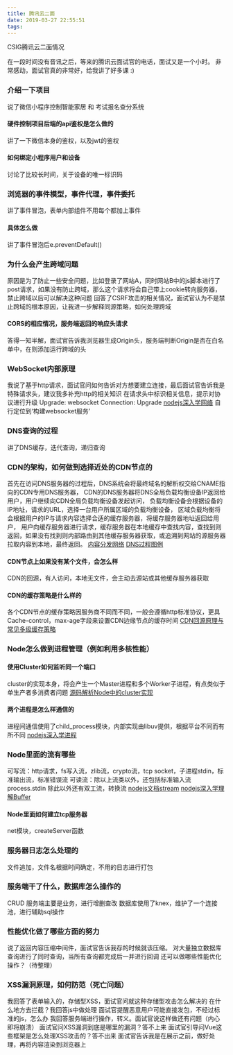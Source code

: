 ```yaml
---
title: 腾讯云二面
date: 2019-03-27 22:55:51
tags:
---
```


CSIG腾讯云二面情况

在一段时间没有音讯之后，等来的腾讯云面试官的电话，面试又是一个小时。
非常感动，面试官真的非常好，给我讲了好多课 :)
<!-- more -->

### 介绍一下项目
说了微信小程序控制智能家居 和 考试报名查分系统
#### 硬件控制项目后端的api鉴权是怎么做的
讲了一下微信本身的鉴权，以及jwt的鉴权
#### 如何绑定小程序用户和设备
讨论了比较长时间，关于设备的唯一标识码


### 浏览器的事件模型，事件代理，事件委托
讲了事件冒泡，表单内部组件不用每个都加上事件
#### 具体怎么做
讲了事件冒泡后e.preventDefault()

### 为什么会产生跨域问题
原因是为了防止一些安全问题，比如登录了网站A，同时网站B中的js脚本进行了post请求，如果没有防止跨域，那么这个请求将会自己带上cookie转向服务器，禁止跨域以后可以解决这种问题
回答了CSRF攻击的相关情况，面试官认为不是禁止跨域的根本原因，让我进一步解释同源策略，如何处理跨域
#### CORS的相应情况，服务端返回的响应头请求
答得一知半解，面试官告诉我浏览器生成Origin头，服务端判断Origin是否在白名单中，在则添加运行跨域的头


### WebSocket内部原理
我说了基于http请求，面试官问如何告诉对方想要建立连接，最后面试官告诉我是特殊请求头，建议我多补充http的相关知识
在请求头中标识相关信息，提示对协议进行升级
Upgrade: websocket
Connection: Upgrade
[nodejs深入学网络](https://www.jianshu.com/p/0c77d59ec2d0) 自行定位到‘构建websocket服务’


### DNS查询的过程
讲了DNS缓存，迭代查询，递归查询

### CDN的架构，如何做到选择近处的CDN节点的
首先在访问DNS服务器的过程后，DNS系统会将最终域名的解析权交给CNAME指向的CDN专用DNS服务器，
CDN的DNS服务器将DNS全局负载均衡设备IP返回给用户，用户继续向CDN全局负载均衡设备发起访问，
负载均衡设备会根据设备的IP地址，请求的URL，选择一台用户所属区域的负载均衡设备，
区域负载均衡将会根据用户的IP与请求内容选择合适的缓存服务器，将缓存服务器地址返回给用户，
用户向缓存服务器进行请求，缓存服务器在本地缓存中查找内容，查找到则返回，如果没有找到则内部路由到其他缓存服务器获取，或追溯到网站的源服务器拉取内容到本地，最终返回。
[内容分发网络](https://baike.baidu.com/item/%E5%86%85%E5%AE%B9%E5%88%86%E5%8F%91%E7%BD%91%E7%BB%9C/4034265)
[DNS过程图例]()

#### CDN节点上如果没有某个文件，会怎么样
CDN的回源，有人访问，本地无文件，会主动去源站或其他缓存服务器获取
#### CDN的缓存策略是什么样的
各个CDN节点的缓存策略因服务商不同而不同，一般会遵循http标准协议，更具Cache-control，max-age字段来设置CDN边缘节点的缓存时间
[CDN回源原理与常见多级缓存策略](https://www.jianshu.com/p/e7751ecb6f21)


### Node怎么做到进程管理（例如利用多核性能）
#### 使用Cluster如何监听同一个端口
cluster的实现本身，将会产生一个Master进程和多个Worker子进程，有点类似于单生产者多消费者问题
[源码解析Node中的cluster实现](https://cnodejs.org/topic/56e84480833b7c8a0492e20c)
#### 两个进程是怎么样通信的
进程间通信使用了child_process模块，内部实现由libuv提供，根据平台不同而有所不同
[nodejs深入学进程](https://www.jianshu.com/p/335a9e101c3f)


### Node里面的流有哪些
可写流：http请求，fs写入流，zlib流，crypto流，tcp socket，子进程stdin，标准输出流，标准错误流
可读流：除以上流类以外，还包括标准输入流process.stdin
除此以外还有双工流，转换流
[nodejs文档stream](http://nodejs.cn/api/stream.html)
[nodejs深入学理解Buffer](https://www.jianshu.com/p/e3f14cdf78f1)

#### Node里面如何建立tcp服务器
net模块，createServer函数


### 服务器日志怎么处理的
文件追加，文件名根据时间确定，不用的日志进行打包


### 服务端干了什么，数据库怎么操作的
CRUD 服务端主要是业务，进行增删查改
数据库使用了knex，维护了一个连接池，进行辅助sql操作


### 性能优化做了哪些方面的努力
说了返回内容压缩中间件，面试官告诉我存的时候就该压缩。
对大量独立数据库查询进行了同时查询，当所有查询都完成后一并进行回调
还可以做哪些性能优化操作？（待整理）


### XSS漏洞原理，如何防范（死亡问题）
我回答了表单输入的，存储型XSS，面试官问就这种存储型攻击怎么解决的
在什么地方去拦截？我回答js中做处理
面试官提醒恶意用户可能直接发包，不经过标准的js，怎么办
我回答服务端进行操作，转义。面试官说这样做还有问题（内心即将崩溃）
面试官问XSS漏洞到底是哪里的漏洞？答不上来
面试官引导问Vue这些框架是怎么处理XSS攻击的？答不出来
面试官告诉我是在展示之前，做好处理，再将内容渲染到浏览器上

